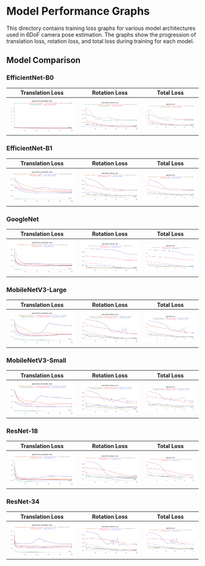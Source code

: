 # Model Performance Graphs

This directory contains training loss graphs for various model architectures used in 6DoF camera pose estimation. The graphs show the progression of translation loss, rotation loss, and total loss during training for each model.

## Model Comparison

### EfficientNet-B0
| Translation Loss | Rotation Loss | Total Loss |
|------------------|---------------|------------|
| ![Translation Loss](graphs/effb0_translation_loss.png) | ![Rotation Loss](graphs/effb0_rotation_loss.png) | ![Total Loss](graphs/effb0_total_loss.png) |

### EfficientNet-B1
| Translation Loss | Rotation Loss | Total Loss |
|------------------|---------------|------------|
| ![Translation Loss](graphs/effb1_translation_loss.png) | ![Rotation Loss](graphs/effb1_rotation_loss.png) | ![Total Loss](graphs/effb1_total_loss.png) |

### GoogleNet
| Translation Loss | Rotation Loss | Total Loss |
|------------------|---------------|------------|
| ![Translation Loss](graphs/g_translation_loss.png) | ![Rotation Loss](graphs/g_rotation_loss.png) | ![Total Loss](graphs/g_total_loss.png) |

### MobileNetV3-Large
| Translation Loss | Rotation Loss | Total Loss |
|------------------|---------------|------------|
| ![Translation Loss](graphs/mobv3l_translation_loss.png) | ![Rotation Loss](graphs/mobv3l_rotation_loss.png) | ![Total Loss](graphs/mobv3l_total_loss.png) |

### MobileNetV3-Small
| Translation Loss | Rotation Loss | Total Loss |
|------------------|---------------|------------|
| ![Translation Loss](graphs/mobv3s_translation_loss.png) | ![Rotation Loss](graphs/mobv3s_rotation_loss.png) | ![Total Loss](graphs/mobv3s_total_loss.png) |

### ResNet-18
| Translation Loss | Rotation Loss | Total Loss |
|------------------|---------------|------------|
| ![Translation Loss](graphs/r18_translation_loss.png) | ![Rotation Loss](graphs/r18_rotation_loss.png) | ![Total Loss](graphs/r18_total_loss.png) |

### ResNet-34
| Translation Loss | Rotation Loss | Total Loss |
|------------------|---------------|------------|
| ![Translation Loss](graphs/r34_translation_loss.png) | ![Rotation Loss](graphs/r34_rotation_loss.png) | ![Total Loss](graphs/r34_total_loss.png) |